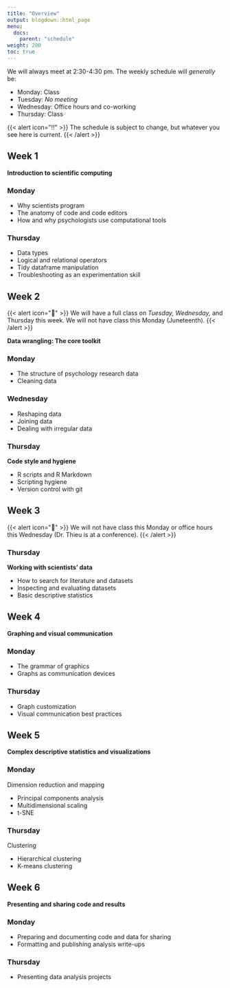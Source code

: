 ```yaml
---
title: "Overview"
output: blogdown::html_page
menu:
  docs:
    parent: "schedule"
weight: 200
toc: true
---
```


We will always meet at 2:30-4:30 pm. The weekly schedule will *generally* be:

- Monday: Class
- Tuesday: *No meeting*
- Wednesday: Office hours and co-working
- Thursday: Class

{{< alert icon="‼️" >}}
The schedule is subject to change, but whatever you see here is current.
{{< /alert >}}

## Week 1

**Introduction to scientific computing**

### Monday

- Why scientists program
- The anatomy of code and code editors
- How and why psychologists use computational tools

### Thursday

- Data types
- Logical and relational operators
- Tidy dataframe manipulation
- Troubleshooting as an experimentation skill

## Week 2

{{< alert icon="️📅" >}}
We will have a full class on _Tuesday,_ _Wednesday,_ and Thursday this week. We will not have class this Monday (Juneteenth).
{{< /alert >}}

**Data wrangling: The core toolkit**

### Monday

- The structure of psychology research data
- Cleaning data

### Wednesday

- Reshaping data
- Joining data
- Dealing with irregular data

### Thursday

**Code style and hygiene**

- R scripts and R Markdown
- Scripting hygiene
- Version control with git

## Week 3

{{< alert icon="️📅" >}}
We will not have class this Monday or office hours this Wednesday (Dr. Thieu is at a conference).
{{< /alert >}}

### Thursday

**Working with scientists’ data**

- How to search for literature and datasets
- Inspecting and evaluating datasets
- Basic descriptive statistics

## Week 4

**Graphing and visual communication**

### Monday

- The grammar of graphics
- Graphs as communication devices

### Thursday

- Graph customization
- Visual communication best practices

## Week 5

**Complex descriptive statistics and visualizations**

### Monday

Dimension reduction and mapping

- Principal components analysis
- Multidimensional scaling
- t-SNE

### Thursday

Clustering

- Hierarchical clustering
- K-means clustering

## Week 6

**Presenting and sharing code and results**

### Monday

- Preparing and documenting code and data for sharing
- Formatting and publishing analysis write-ups

### Thursday

- Presenting data analysis projects
